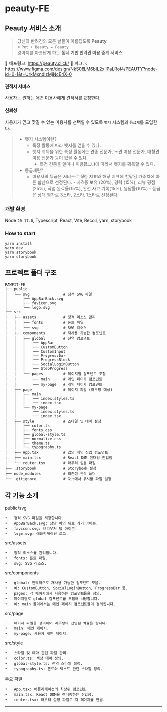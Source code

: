# peauty-FE

## Peauty 서비스 소개

> 당신의 반려견의 모든 날들이 아름답도록 **Peauty**<br> > `Pet + Beauty = Peauty`<br>
> 강아지를 아름답게 하는 **동네 기반 반려견 미용 중계 서비스**

📌 배포링크: https://peauty.click/
📌 피그마: https://www.figma.com/design/NkS08LM6bIL2xIlPaLRof4/PEAUTY?node-id=0-1&t=UrkMxndIzMjNcE4X-0

#### 견적서 서비스

사용자는 원하는 애견 미용사에게 견적서를 요청한다.

#### 신뢰성

사용자가 믿고 맞길 수 있는 미용사를 선택할 수 있도록 `뱃지` 시스템과 `등급제`를 도입한다.

> - 뱃지 시스템이란?
>   - 특정 활동에 따라 뱃지를 얻을 수 있다.<br>
>   - 뱃지 취득을 위한 특정 활동에는 견종 전문가, 노견 미용 전문가, 대형견 미용 전문가 등이 있을 수 있다.<br>
>     - 특정 견종을 얼마나 미용했느냐에 따라서 뱃지를 획득할 수 있다.
> - 등급제란?
>   - 미용사의 등급은 서비스로 정한 지표와 해당 지표에 할당된 가중치에 따른 합산으로 선정된다. - 자격증 보유 (20%), 경력 (15%), 리뷰 평점(25%), 작업 완료율(15%), 안전 사고 기록(15%), 응답률(10%) - 등급은 상대 평가로 3스타, 2스타, 1스타로 선정된다.

### 개발 환경

Node `20.17.0`,
Typescript, React, Vite, Recoil, yarn, storybook

### How to start

```
yarn install
yarn dev
yarn storybook
yarn storybook
```

## 프로젝트 폴더 구조

```plaintext
PAWFIT-FE
├── public
│   └── svg               # 정적 SVG 파일
│       ├── AppBarBack.svg
│       ├── favicon.svg
│       └── logo.svg
├── src
│   ├── assets            # 정적 리소스 관리
│   │   ├── fonts         # 폰트 파일
│   │   └── svg           # SVG 리소스
│   ├── components        # 재사용 가능한 컴포넌트
│   │   ├── global        # 전역 컴포넌트
│   │   │   ├── AppBar
│   │   │   ├── CustomButton
│   │   │   ├── CustomInput
│   │   │   ├── ProgressBar
│   │   │   ├── ProgressBlock
│   │   │   ├── SocialLoginButton
│   │   │   └── StepProgress
│   │   └── pages         # 페이지별 컴포넌트 조합
│   │       ├── main      # 메인 페이지 컴포넌트
│   │       └── my-page   # 개인 페이지 컴포넌트
│   ├── page              # 페이지 파일 (라우팅 대상)
│   │   ├── main
│   │   │   ├── index.styles.ts
│   │   │   └── index.tsx
│   │   └── my-page
│   │       ├── index.styles.ts
│   │       └── index.tsx
│   ├── style             # 스타일 및 테마 설정
│   │   ├── color.ts
│   │   ├── fonts.css
│   │   ├── global-style.ts
│   │   ├── normalize.css
│   │   ├── theme.ts
│   │   └── typography.ts
│   ├── App.tsx           # 앱의 메인 진입 컴포넌트
│   ├── main.tsx          # React DOM 렌더링 진입점
│   └── router.tsx        # 라우터 설정 파일
├── .storybook            # Storybook 설정
├── node_modules          # 의존성 관리 폴더
└── .gitignore            # Git에서 무시할 파일 설정
```

## 각 기능 소개

public/svg

    •	정적 SVG 파일을 저장합니다.
    •	AppBarBack.svg: 상단 바의 뒤로 가기 아이콘.
    •	favicon.svg: 브라우저 탭 아이콘.
    •	logo.svg: 애플리케이션 로고.

src/assets

    •	정적 리소스를 관리합니다.
    •	fonts: 폰트 파일.
    •	svg: SVG 리소스.

src/components

    •	global: 전역적으로 재사용 가능한 컴포넌트 모음.
    •	예: CustomButton, SocialLoginButton, ProgressBar 등.
    •	pages: 각 페이지에서 사용하는 컴포넌트들을 정의.
    •	페이지별로 global 컴포넌트를 조합해 사용합니다.
    •	예: main 폴더에서는 메인 페이지 컴포넌트들이 정의됩니다.

src/page

    •	페이지 파일을 정의하며 라우팅의 진입점 역할을 합니다.
    •	main: 메인 페이지.
    •	my-page: 사용자 개인 페이지.

src/style

    •	스타일 및 테마 관련 파일 관리.
    •	color.ts: 색상 테마 정의.
    •	global-style.ts: 전역 스타일 설정.
    •	typography.ts: 폰트와 텍스트 관련 스타일 정의.

주요 파일

    •	App.tsx: 애플리케이션의 최상위 컴포넌트.
    •	main.tsx: React DOM을 렌더링하는 진입점.
    •	router.tsx: 라우터 설정 파일로 각 페이지를 연결.

---

